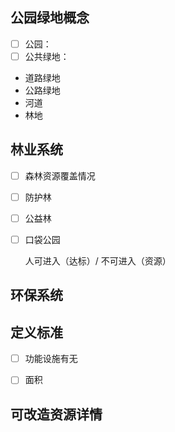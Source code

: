 
## 公园绿地概念

- [ ] 公园：
- [ ] 公共绿地：
- 道路绿地
- 公路绿地
- 河道
- 林地

## 林业系统

- [ ] 森林资源覆盖情况
- [ ] 防护林
- [ ] 公益林
- [ ] 口袋公园

    人可进入（达标）/ 不可进入（资源）


## 环保系统


## 定义标准

- [ ] 功能设施有无
- [ ] 面积


## 可改造资源详情

